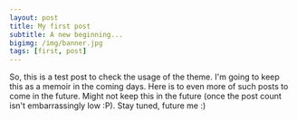 ```yaml
---
layout: post
title: My first post
subtitle: A new beginning...
bigimg: /img/banner.jpg
tags: [first, post]
---
```


So, this is a test post to check the usage of the theme. I'm going to keep this as a memoir in the coming days. Here is to even more of such posts to come in the future. Might not keep this in the future (once the post count isn't embarrassingly low :P). Stay tuned, future me :)
